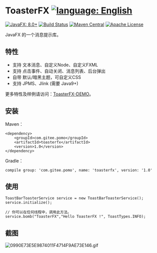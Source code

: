 # ToasterFX [![language: English](https://img.shields.io/badge/language-English-brightgreen)](README_en.md)

[![JavaFX: 8.0+](https://img.shields.io/badge/javafx-8.0%2B-green)](https://www.oracle.com/java/technologies/javase/javase-jdk8-downloads.html)
[![Build Status](https://travis-ci.com/Mr-Po/toasterfx.svg?branch=master)](https://travis-ci.com/Mr-Po/toasterfx)
[![Maven Central](https://maven-badges.herokuapp.com/maven-central/com.gitee.pomo/toasterfx/badge.svg)](https://search.maven.org/#search|ga|1|com.gitee.pomo.toasterfx)
[![Apache License](https://img.shields.io/badge/license-Apache%20License%202.0-blue.svg)](LICENSE)

JavaFX 的一个消息提示库。

## 特性
* 支持 文本消息、自定义Node、自定义FXML
* 支持 点击事件、自动关闭、消息列表、后台弹出
* 自带 默认/暗黑主题，可自定义CSS
* 支持 JPMS、Jlink (需要 Java9+)

更多特性及样例请访问：[ToasterFX-DEMO](../../../toasterfx-demo)。

## 安装
Maven：
```
<dependency>
    <groupId>com.gitee.pomo</groupId>
    <artifactId>toasterfx</artifactId>
    <version>1.0</version>
</dependency>
```
Gradle：
```
compile group: 'com.gitee.pomo', name: 'toasterfx', version: '1.0'
```

## 使用
```
ToastBarToasterService service = new ToastBarToasterService();
service.initialize();

// 你可以在任何线程中，调用此方法。
service.bomb("ToasterFX","Hello ToasterFX !", ToastTypes.INFO);
```

## 截图
![0990E73E5E9874011F4714F9AE73E146.gif](https://i.loli.net/2020/09/28/RPShGny2mKedi5r.gif)